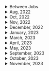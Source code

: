 <details>
<summary>Between Jobs</summary>

1. GitHub Actions로 개발 주기 자동화
1. netninja - docker (13/13)
</details>

<details>
<summary>Aug, 2022</summary>

1. [토스ㅣSLASH 22 - 잃어버린 개발자의 시간을 찾아서: 매일 하루를 아끼는 DevOps 이야기](https://youtu.be/2IE68SDTYvI)
1. [Kubernetes Explained in 100 Seconds](https://youtu.be/PziYflu8cB8)

</details>

<details>
<summary>Oct, 2022</summary>

1. [Top 50+ AWS Services Explained in 10 Minutes](https://youtu.be/JIbIYCM48to)

</details>

<details>
<summary>Nov, 2022</summary>

1. [AWS EC2란 무엇이며 왜 기업들이 EC2를 선택할까요?](https://buw.medium.com/aws-ec2%EB%9E%80-%EB%AC%B4%EC%97%87%EC%9D%B4%EB%A9%B0-%EC%99%9C-%EA%B8%B0%EC%97%85%EB%93%A4%EC%9D%B4-ec2%EB%A5%BC-%EC%84%A0%ED%83%9D%ED%95%A0%EA%B9%8C%EC%9A%94-e4c4d6b419b4)
1. [Accessing the Docker containers](https://www.ibm.com/docs/en/workload-automation/9.5.0?topic=compose-accessing-docker-containers)
1. [Mixing Docker Commands #shorts](https://youtube.com/shorts/ZSNEnRUP5SE?feature=share)
1. [Auto Assign Action](https://github.com/marketplace/actions/auto-assign-action)
1. [AWS Lambda vs EC2: Which to Use and When](https://www.cbtnuggets.com/blog/certifications/cloud/aws-lambda-vs-ec2-which-to-use-and-when)

</details>

<details>
<summary>December, 2022</summary>

1. [Run your GitHub Actions locally with act🚀](https://github.com/nektos/act)
2. [AWS EC2 Node.js 서버 배포](https://velog.io/@rheey90/AWS-EC2-Node.js-%EC%84%9C%EB%B2%84-%EB%B0%B0%ED%8F%AC)
3. [github: simple nodejs AWS EC2 deployment demo](https://github.com/rheey90/aws-ec2-nodejs-server-deployment-demo)
</details>

<details>
<summary>January, 2023</summary>

1. [Nodejs PM2 배포 - ecosystem.config.js (babel 적용)](https://songjang.tistory.com/11)
2. [[AWS] 사용중인 EC2 인스터스의 Type 변경하기](http://devstory.ibksplatform.com/2017/10/aws-ec2-type.html)
3. [AWS 인스턴스 탄력적 IP 할당하기](https://soobarkbar.tistory.com/224)
4. [AWS EC2 : 액세스하려면 22 포트를 개방해야 할 수 있으므로 이 인스턴스에 연결하지 못할 수 있습니다. 해결하기](https://letsgojieun.tistory.com/137)
5. [Using scp to copy a file to Amazon EC2 instance?](https://stackoverflow.com/questions/11388014/using-scp-to-copy-a-file-to-amazon-ec2-instance)
6. [scp copy over ssh doesn't work - permission denied error, please?](https://askubuntu.com/questions/66492/scp-copy-over-ssh-doesnt-work-permission-denied-error-please)
7. [ec-2 error (client_loop: send disconnect: Broken pipe)](https://repost.aws/questions/QUUS_SNFKrTjmm-y2HLQgOcA/ec-2-error-client-loop-send-disconnect-broken-pipe)
8. [ssh(secure shell) 옵션](https://experiences.tistory.com/33)
9. [EC2 ssh broken pipe terminates running process](https://stackoverflow.com/questions/37796392/ec2-ssh-broken-pipe-terminates-running-process)
10. [What happens to a process in an EC2 instance when I get a 'Broken Pipe' error on ssh?](https://stackoverflow.com/questions/13943613/what-happens-to-a-process-in-an-ec2-instance-when-i-get-a-broken-pipe-error-on)
11. [aws 인스턴스에 ssh 터미널 접속시 broken pipe가 발생하는 원인](https://okky.kr/articles/520272)
12. [EC2: Broken Pipe 문제 해결](https://may0301.tistory.com/10)
13. [Nodejs 에서 crash 후 재시작에 필요한 PM2](https://coding8.tistory.com/37)
14. [PM2 docs: Auto restart apps on file change](https://pm2.keymetrics.io/docs/usage/watch-and-restart/)
15. [PM2 docs: Persistent applications: Startup Script Generator](https://pm2.keymetrics.io/docs/usage/startup/)
16. [What is the purpose of "pm2 save"?](https://stackoverflow.com/questions/35883263/what-is-the-purpose-of-pm2-save)
17. [Github: chane81/pm2](https://github.com/chane81/pm2)
18. [티스토리 블로그 : pm2 이용하기](https://jsongsong.tistory.com/8)
19. [WARNING: UNPROTECTED PRIVATE KEY FILE! when trying to SSH into Amazon EC2 Instance](https://stackoverflow.com/questions/201893/warning-unprotected-private-key-file-when-trying-to-ssh-into-amazon-ec2-instan)
20. [Ubuntu on Windows 10 - SSH “Permissions xxxx for private key are too open](https://superuser.com/questions/1321072/ubuntu-on-windows-10-ssh-permissions-xxxx-for-private-key-are-too-open)
21. [Amazon EC2 온디맨드 요금](https://aws.amazon.com/ko/ec2/pricing/on-demand/)
22. [[AWS/아마존 웹서비스] 말도 안 되는 과금의 추억. 요금 폭탄](https://sanghaklee.tistory.com/m/32)
23. [Kafka in 100 Seconds](https://youtu.be/uvb00oaa3k8)
24. [How to connect ec2 instance to a domain name](https://stackoverflow.com/questions/68324554/how-to-connect-ec2-instance-to-a-domain-name)
25. [The BEST way to learn the cloud 👩‍💻 #ad #AWSSkillBuilder #programming #software #developer](https://youtube.com/shorts/h7avExKtRN4?feature=share)

</details>

<details>
<summary>March, 2023</summary>

1. [Netlify docs: Sample netlify.toml file](https://docs.netlify.com/configure-builds/file-based-configuration/#sample-netlify-toml-file)
1. [Up and Running with Serverless Functions with Ben Hong](https://explorers.netlify.com/learn/up-and-running-with-serverless-functions/project-setup-with-serverless-functions)
1. [Github: netlify/explorers-up-and-running-with-serverless-functions](https://github.com/netlify/explorers-up-and-running-with-serverless-functions)
1. [Add personalization to static HTML with Netlify Edge Functions — no browser JavaScript required](https://www.netlify.com/blog/add-personalization-to-static-html-with-edge-functions-no-browser-javascript/)
1. [Github: bubenshchykov/ngrok](https://github.com/bubenshchykov/ngrok)
1. [Docker in 100 Seconds]()
1. [Kubernetes Explained in 100 Seconds](https://youtu.be/PziYflu8cB8)
1. [Ansible in 100 Seconds](https://youtu.be/xRMPKQweySE)

</details>

<details>
<summary>April, 2023</summary>

1. [The Best Alternatives To Heroku - Theo's Deployment Recommendations](https://youtu.be/prjMJtXCR-g)
1. [Deploy your Node, Express JS project on Railway](https://youtu.be/4Ga4c_amvY8)
1. [Railway docs: Plans](https://docs.railway.app/reference/plans#execution-time-limit)
1. [Railway docs: Pricing](https://railway.app/pricing)
1. [Amazon S3 see private files](https://stackoverflow.com/questions/28008841/amazon-s3-see-private-files)
1. [Managing Private Files With AWS S3](https://betterprogramming.pub/managing-private-files-with-aws-s3-d17cb9e3dcde)
1. [DigitalOcean docs: Generate a Pre-Signed URL to Download a Private File](https://docs.digitalocean.com/products/spaces/reference/s3-sdk-examples/#generate-a-pre-signed-url-to-download-a-private-file)
1. [DigitalOcean docs: How to Set File Permissions and Create Quick Share Links](https://docs.digitalocean.com/products/spaces/how-to/set-file-permissions/#quick-share)
1. []()

</details>

<details>
<summary>May, 2023</summary>

1. [Why am I getting a Nixpacks error on Railway?](https://stackoverflow.com/questions/74932602/why-am-i-getting-a-nixpacks-error-on-railway)
1. [How do I get into a Docker container's shell?](https://stackoverflow.com/questions/30172605/how-do-i-get-into-a-docker-containers-shell)
1. [Docker attached vs detached mode](https://www.java4coding.com/contents/docker/docker-attached-vs-detached-mode#:~:text=Detached%20mode%2C%20started%20by%20the,session%20without%20stopping%20the%20container)
1. [Github - amir20/dozzle](https://github.com/amir20/dozzle)
1. [Dozzle docs: Using with Docker compose](https://dozzle.dev/guide/getting-started#using-docker-compose)
1. []()

</details>

<details>

<summary>September, 2023</summary>

- [[Docker] 실행된 컨테이너에 shell 환경으로 접근하기](https://oboki.net/workspace/system/docker/%EC%BB%A8%ED%85%8C%EC%9D%B4%EB%84%88%EC%97%90-shell-%ED%99%98%EA%B2%BD%EC%9C%BC%EB%A1%9C-%EC%A0%91%EA%B7%BC%ED%95%98%EA%B8%B0/)
- [Run the ganache-cli inside the Docker Container](https://levelup.gitconnected.com/run-the-ganache-cli-inside-the-docker-container-5e70bc962bfe)
- [[Docker] RUN, CMD, ENTRYPOINT 차이점](https://seokhyun2.tistory.com/61)
- [Command line arguments to Docker CMD](https://stackoverflow.com/questions/32554448/command-line-arguments-to-docker-cmd)
- [DockerHub - trufflesuite/ganache-cli](https://hub.docker.com/r/trufflesuite/ganache-cli/)
- [[Docker] Node 환경 만들기](https://bum-developer.tistory.com/entry/Docker-Node-%ED%99%98%EA%B2%BD-%EB%A7%8C%EB%93%A4%EA%B8%B0)
- [TerraTest - testing dockerfile](https://terratest.gruntwork.io/docs/getting-started/quick-start/#example-3-docker)
- [Docker docs: Volumes top-level element](https://docs.docker.com/compose/compose-file/07-volumes/)
- [Locating data volumes in Docker Desktop (Windows)](https://stackoverflow.com/questions/43181654/locating-data-volumes-in-docker-desktop-windows)
- [CMD 이더넷 어댑터, 무선 LAN 어댑터란?](https://change-words.tistory.com/entry/ethernet)
- [The EASIEST Docker Swarm Tutorial](https://youtu.be/6IYKdiRpTi4?si=XSD6r0QW_3ene_Zo)
- [Easily Deploy Bitwarden (Vaultwarden) to Docker Swarm](https://youtu.be/HSIJ24-yc3g?si=_VQ5PdX0mG3VV615)
- [Choosing a container orchestration tool | Docker Swarm vs. Kubernetes](https://youtu.be/thb21co4Gw0?si=EExKcX0jv3zt2j_Z)
- [Docker Swarm의 주요 용어, 활성화 방법 및 노드(Node) 관리법 살펴보기](https://seongjin.me/docker-swarm-introduction-nodes/)
- [Velog: 내부망, 외부망, 망분리](https://velog.io/@szlee/%EB%82%B4%EB%B6%80%EB%A7%9D-%EC%99%B8%EB%B6%80%EB%A7%9D-%EB%A7%9D%EB%B6%84%EB%A6%AC)
- [금융권 개발자를 위한 망분리용 안드로이드 gradle cache 설정하기](https://velog.io/@won2oppa/%EA%B8%88%EC%9C%B5%EA%B6%8C-%EA%B0%9C%EB%B0%9C%EC%9E%90%EB%A5%BC-%EC%9C%84%ED%95%9C-%EB%A7%9D%EB%B6%84%EB%A6%AC%EC%9A%A9-%EC%95%88%EB%93%9C%EB%A1%9C%EC%9D%B4%EB%93%9C-gradle-cache-%EC%84%A4%EC%A0%95%ED%95%98%EA%B8%B0)
- [[네트워크] - 내부망과 외부망 개념](https://data-study-clip.tistory.com/18)
- [IP란 무엇인가: 공인 IP, 사설 IP](https://study-recording.tistory.com/7)
- [내 아이피 주소 확인 ip 주소 및 휴대폰 아이피 변경하는 법](https://blog.naver.com/jackie30/222670836831)
- [한경 용어 사전: 망분리(network separation)](https://dic.hankyung.com/economy/view/?seq=14621)
- []()
- []()
- []()

</details>

<details>
<summary>October, 2023</summary>

- [Containerize a Node.js application](https://docs.docker.com/language/nodejs/develop/)
- [Use containers for Node.js development](https://docs.docker.com/language/nodejs/develop/)
- [Run Node.js tests in a container](https://docs.docker.com/language/nodejs/run-tests/)
- [Github: node:alpine](https://github.com/nodejs/docker-node/tree/b4117f9333da4138b03a546ec926ef50a31506c3#nodealpine)
- [PNPM docs: frozen lockfile](https://pnpm.io/ko/next/cli/install#--frozen-lockfile)
- [PNPM docs: working with docker](https://pnpm.io/docker)
- [Getting Started with Docker Multi-Stage Builds](https://collabnix.com/getting-started-with-docker-multi-stage-builds/#:~:text=Multi%2Dstage%20builds%20are%20a%20feature%20introduced%20in%20Docker%2017.05,optimized%20for%20size%20and%20performance.)
- [Docker Multi Stage란?](https://nesoy.github.io/articles/2020-11/Docker-multi-stage-build)
- [Node v20.6: Class extends value undefined is not a constructor or null #10338](https://github.com/typeorm/typeorm/issues/10338)
- [Unable to connect localhost in docker](https://stackoverflow.com/questions/43884981/unable-to-connect-localhost-in-docker)
- [Unexpected token in docker logs after docker run](https://stackoverflow.com/questions/56712015/unexpected-token-in-docker-logs-after-docker-run)
- [The Interactive and TTY Options in docker run](https://www.baeldung.com/linux/docker-run-interactive-tty-options#:~:text=From%20the%20official%20documentation%2C%20Docker,that%20offers%20basic%20input%2Doutput.)
- [Grafana Vs Prometheus Explained in 1 Minute | DevOps Shack](https://youtube.com/shorts/Jhh-0_Pu_lc?si=XH8zog6duXVuGg6H)
- [InfluxDB: The Basics of Time Series Data](https://youtu.be/wBWTj-1XiRU?si=y2KpEXlsFpJF2L4_)
- [Docker docs: Start containers automatically](https://docs.docker.com/config/containers/start-containers-automatically/)
- [Docker hub: mysql quick reference](https://hub.docker.com/_/mysql)
- [docker container에 접속하기](https://bluese05.tistory.com/21)
- [Docker 로그 제대로 사용하기](https://insight.infograb.net/blog/2022/11/22/docker-logging-driver/)
- [How do I change the default port on which my Docker MySql instance runs?](https://stackoverflow.com/questions/59957719/how-do-i-change-the-default-port-on-which-my-docker-mysql-instance-runs)
- [Docker Compose getting error ECONNREFUSED 127.0.0.1:3306 with MySQL and NodeJS](https://stackoverflow.com/questions/64512831/docker-compose-getting-error-econnrefused-127-0-0-13306-with-mysql-and-nodejs)
- [도커 : docker logs의 --tail을 이용하여 컨테이너 로그 확인하기](https://jw910911.tistory.com/70)
- [Docker docs: docker service logs](https://docs.docker.com/engine/reference/commandline/service_logs/)

</details>

<details>
<summary>November, 2023</summary>

- [Visualizing JIRA with Grafana Cloud](https://youtu.be/ybkVWSKxEGc?si=ve7V2p_croDoJNuJ)
- [Grafana Alerting and Slack Notifications.](https://medium.com/@_oleksii_/grafana-alerting-and-slack-notifications-3affe9d5f688)
- [Grafana labs: Build your first dashboard](https://grafana.com/docs/grafana/latest/getting-started/build-first-dashboard/)
- [Push metrics from Influx Telegraf to Prometheus](https://grafana.com/docs/grafana-cloud/send-data/metrics/metrics-influxdb/push-from-telegraf/#pushing-from-applications-directly)
- [[iOS] Fastlane으로 배포 자동화하기](https://velog.io/@bsm4045/iOS-Fastlane%EC%9C%BC%EB%A1%9C-%EC%9E%90%EB%8F%99-%EB%B0%B0%ED%8F%AC%ED%99%94%ED%95%98%EA%B8%B0)
- [전자계약 도입, 클라우드 or 온프레미스](https://www.eformsign.com/kr/blog/cloud-and-onpremise/)
- [Docker docs: Manage sensitive data with Docker secrets](https://docs.docker.com/engine/swarm/secrets/#build-support-for-docker-secrets-into-your-images)
- [[Docker] Secret 사용해보기](https://yongho1037.tistory.com/808)
- [Docker docs: Secrets top-level element](https://docs.docker.com/compose/compose-file/09-secrets/)
- []()
- []()
- []()
- []()
- []()

</details>

